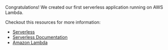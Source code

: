 Congratulations! We created our first serverless application running on AWS Lambda.

Checkout this resources for more information:

* [Serverless](https://serverless.com/)
* [Serverless Documentation](https://serverless.com/framework/docs/)
* [Amazon Lambda](https://aws.amazon.com/lambda)

